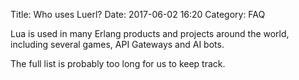Title: Who uses Luerl?
Date: 2017-06-02 16:20
Category: FAQ

Lua is used in many Erlang products and projects around the world, including several games, API Gateways and AI bots.

The full list is probably too long for us to keep track.